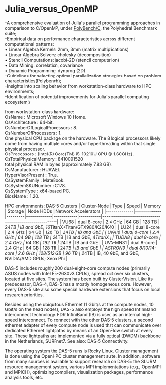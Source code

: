 # Julia_versus_OpenMP
-A comprehensive evaluation of Julia's parallel programming approaches in comparison to C/OpenMP, under [PolyBench/C](https://www.cs.colostate.edu/~pouchet/software/polybench/), the Polyhedral Benchmark suite;\
-Empirical data on performance characteristics across different computational patterns:\
 • Linear Algebra Kernels: 2mm, 3mm (matrix multiplications)\
 • Linear Algebra Solvers: cholesky (decomposition)\
 • Stencil Computations: jacobi-2D (stencil computation)\
 • Data Mining: correlation, covariance\
 • Dynamic Programming: dynprog (2D)\
-Guidelines for selecting optimal parallelization strategies based on problem characteristics(Polybench);\
-Insights into scaling behavior from workstation-class hardware to HPC environments;\
-Identification of potential improvements for Julia's parallel computing ecosystem;\

from workstation-class hardware:\
OsName                                                  : Microsoft Windows 10 Home.\
OsArchitecture                                          : 64-bit.\
CsNumberOfLogicalProcessors                             : 8.\
CsNumberOfProcessors                                    : 1.\
One physical CPU package on the hardware. The 8 logical processors likely come from having multiple cores and/or hyperthreading within that single physical processor.\
CsProcessors                           : {Intel(R) Core(TM) i5-10210U CPU @ 1.60GHz}.\
CsTotalPhysicalMemory                                   : 8410091520 \
total physical RAM in bytes (approximately 7.83 GB).\
CsManufacturer                                          : HUAWEI.\
HyperVisorPresent                                       : True.\
CsSystemFamily                                          : MateBook.\
CsSystemSKUNumber                                       : C178.\
CsSystemType                                            : x64-based PC.\
BiosName                                                : 1.20.

HPC environments: DAS-5 Clusters 
| Cluster-Node | Type        | Speed   | Memory      | Storage    | Node HDDs | Network Accelerators                                  |
|--------------|-------------|---------|-------------|------------|-----------|-------------------------------------------------------|
| VU68         | dual 8-core | 2.4 GHz | 64 GB       | 128 TB     | 2*4TB     | IB and GbE, 16*TitanX+Titan/GTX980/K20/K40             |
| LU24         | dual 8-core | 2.4 GHz | 64 GB       | 128 TB     | 2*4TB     | IB and GbE                                            |
| UVA18        | dual 8-core | 2.4 GHz | 64 GB       | 128 TB     | 2*4TB     | IB and GbE, 4*TitanX                                    |
| TUDA8        | dual 8-core | 2.4 GHz | 64 GB       | 192 TB     | 2*4TB     | IB and GbE                                            |
| UVA-MN31     | dual 8-core | 2.4 GHz | 64 GB       | 128 TB     | 2*4TB     | IB and GbE                                            |
| ASTRON9      | dual 8/10/14-core | 2.6 GHz | 128/512 GB  | 96 TB      | 2*4TB     | IB, 40 GbE, and GbE, NVIDIA/AMD GPUs; Xeon Phi        |

DAS-5 includes roughly 200 dual-eight-core compute nodes (primarily ASUS nodes with Intel E5-2630v3 CPUs), spread out over six clusters, located at five sites. The system has been built by ClusterVision. Like its predecessor, DAS-4, DAS-5 has a mostly homogeneous core.
However, every DAS-5 site also some special hardware extensions that focus on local research priorities.

Besides using the ubiquitous Ethernet (1 Gbit/s at the compute nodes, 10 Gbit/s on the head nodes), DAS-5 also employs the high speed InfiniBand interconnect technology. FDR InfiniBand (IB) is used as an internal high-speed interconnect. To connect with the other DAS-5 clusters, a second ethernet adapter of every compute node is used that can communicate over dedicated Ethernet lightpaths by means of an OpenFlow switch at every site. These lightpaths are implemented via a fully optical (DWDM) backbone in the Netherlands, SURFnet7. See also: DAS-5 Connectivity.

The operating system the DAS-5 runs is Rocky Linux. Cluster management is done using the OpenHPC cluster management suite. In addition, software from many sources is available to support research on DAS-5: the SLURM resource management system, various MPI implementations (e.g., OpenMPI and MPICH), optimizing compilers, visualization packages, performance analysis tools, etc.


